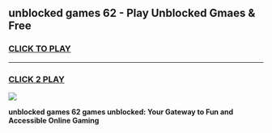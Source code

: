 
## unblocked games 62 - Play Unblocked Gmaes & Free
<h3>
<a href="https://news.freeplayer.one?title=unblocked_games_62&ref=23F">CLICK TO PLAY</a></h3>
<hr>

<h3>
<a href="https://news.freeplayer.one?title=unblocked_games_62&ref=23F">CLICK 2 PLAY</a>
  
</h3>

<a href="https://news.freeplayer.one?title=unblocked_games_62&ref=23F/"><img src="https://clearcache.store/games.png"></a>


**unblocked games 62 games unblocked: Your Gateway to Fun and Accessible Online Gaming**
